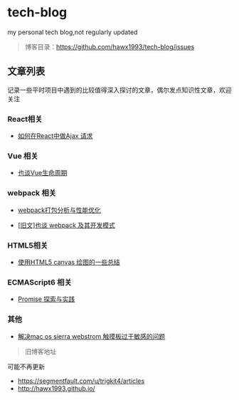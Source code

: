 # tech-blog
my personal tech blog,not regularly updated

>博客目录：https://github.com/hawx1993/tech-blog/issues


## 文章列表

记录一些平时项目中遇到的比较值得深入探讨的文章，偶尔发点知识性文章，欢迎关注

### React相关

- [如何在React中做Ajax 请求](https://github.com/hawx1993/tech-blog/issues/1)

### Vue 相关

- [也谈Vue生命周期](https://github.com/hawx1993/tech-blog/issues/6)

### webpack 相关

- [webpack打包分析与性能优化](https://github.com/hawx1993/tech-blog/issues/3)

- [[旧文]也谈 webpack 及其开发模式](https://github.com/hawx1993/tech-blog/issues/4)

### HTML5相关

- [使用HTML5 canvas 绘图的一些总结](https://github.com/hawx1993/tech-blog/issues/5)

### ECMAScript6 相关

- [Promise 探索与实践](https://github.com/hawx1993/tech-blog/issues/7)

### 其他


- [解决mac os sierra webstrom 触摸板过于敏感的问题](https://github.com/hawx1993/tech-blog/issues/2)



>旧博客地址

可能不再更新

- https://segmentfault.com/u/trigkit4/articles
- http://hawx1993.github.io/
